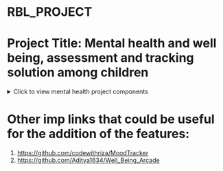 # RBL_PROJECT
# Project Title: Mental health and well being, assessment and tracking solution among children
<details>
  <summary>Click to view mental health project components</summary>

  - a) Chatbot  
  - b) Gameified for mental health  
  - c) Quizzes for mental health  
  - d) Alzheimer (full-fledged support of the problem)  

</details>

# Other imp links that could be useful for the addition of the features:
 1) https://github.com/codewithriza/MoodTracker
 2) https://github.com/Aditya1634/Well_Being_Arcade
